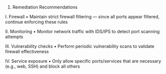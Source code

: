 1. Remediation Recommendations

I. Firewall
   • Maintain strict firewall filtering — since all ports appear filtered, continue enforcing these rules

II. Monitoring
   • Monitor network traffic with IDS/IPS to detect port scanning attempts

III. Vulnerability checks
   • Perform periodic vulnerability scans to validate firewall effectiveness

IV. Service exposure
   • Only allow specific ports/services that are necessary (e.g., web, SSH) and block all others
